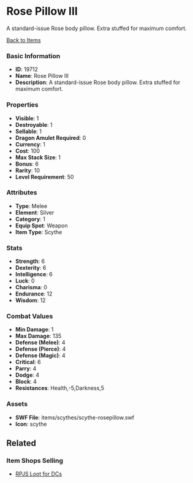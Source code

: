 # Rose Pillow III

A standard-issue Rose body pillow. Extra stuffed for maximum comfort.

[Back to Items](../items.md)

### Basic Information

- **ID**: 19712
- **Name**: Rose Pillow III
- **Description**: A standard-issue Rose body pillow. Extra stuffed for maximum comfort.

### Properties

- **Visible**: 1
- **Destroyable**: 1
- **Sellable**: 1
- **Dragon Amulet Required**: 0
- **Currency**: 1
- **Cost**: 100
- **Max Stack Size**: 1
- **Bonus**: 6
- **Rarity**: 10
- **Level Requirement**: 50

### Attributes

- **Type**: Melee
- **Element**: Silver
- **Category**: 1
- **Equip Spot**: Weapon
- **Item Type**: Scythe

### Stats

- **Strength**: 6
- **Dexterity**: 6
- **Intelligence**: 6
- **Luck**: 0
- **Charisma**: 0
- **Endurance**: 12
- **Wisdom**: 12

### Combat Values

- **Min Damage**: 1
- **Max Damage**: 135
- **Defense (Melee)**: 4
- **Defense (Pierce)**: 4
- **Defense (Magic)**: 4
- **Critical**: 6
- **Parry**: 4
- **Dodge**: 4
- **Block**: 4
- **Resistances**: Health,-5,Darkness,5

### Assets

- **SWF File**: items/scythes/scythe-rosepillow.swf
- **Icon**: scythe

## Related

### Item Shops Selling

- [RPJS Loot for DCs](../item-shops/671-rpjs-loot-for-dcs.md)

